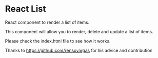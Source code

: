 React List
=========

React component to render a list of items.

This component will allow you to render, delete and update a list of items. 

Please check the index.html file to see how it works.

Thanks to https://github.com/rensovargas for his advice and contribution
